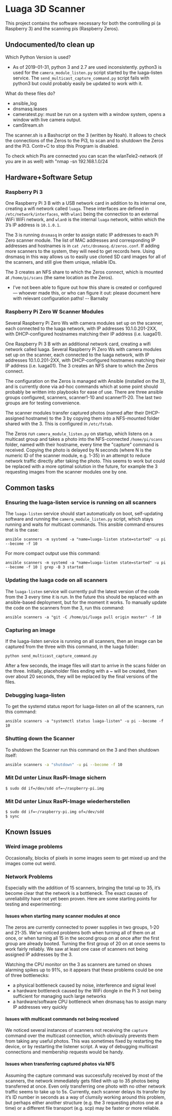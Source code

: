 # Luaga 3D Scanner

This project contains the software necessary for both the controlling pi (a Raspberry 3)
and the scanning pis (Raspberry Zeros).

## Undocumented/to clean up

Which Python Version is used?
* As of 2019-01-31, python 3 and 2.7 are used inconsistently. python3 is used for the `camera_module_listen.py` script started by the luaga-listen service. The `send_multicast_capture_command.py` script fails with python3 but could probably easily be updated to work with it.

What do these files do?
* ansible_log
* dnsmasq.leases
* cameratest.py: must be run on a system with a window system, opens a window with live camera output.
* camStream.sh

The scanner.sh is a Bashscript on the 3 (written by Noah). It allows to check the connections of the Zeros to the Pi3, to scan and to shutdown the Zeros and the Pi3. Contr+C to stop this Program is disabled.

To check which Pis are connected you can scan the wlanTele2-network (if you are in as well) with "nmap -sn 192.168.1.0/24 


## Hardware+Software Setup

### Raspberry Pi 3

One Raspberry Pi 3 B with a USB network card in addition to its internal one, creating a wifi network called `luaga`. These interfaces are defined in `/etc/network/interfaces`, with `wlan1` being the connection to an external WiFi WiFi network, and `wlan0` is the internal `luaga` network, within which the 3’s IP address is `10.1.0.1`.

The 3 is running `dnsmasq` in order to assign static IP addresses to each Pi Zero scanner module. The list of MAC addresses and corresponding IP addresses and hostnames is in `cat /etc/dnsmasq.d/zeros.conf`. If adding more scanners to the system, they will need to get records here. Using dnsmasq in this way allows us to easily use cloned SD card images for all of the scanners, and still give them unique, reliable IDs.

The 3 creates an NFS share to which the Zeros connect, which is mounted at `/home/pi/scans` (the same location as the Zeros).
* I’ve not been able to figure out how this share is created or configured — whoever made this, or who can figure it out: please document here with relevant configuration paths! -- Barnaby

### Raspberry Pi Zero W Scanner Modules

Several Raspberry Pi Zero Ws with camera modules set up on the scanner, each connected to the luaga network, with IP addresses 10.1.0.201-2XX, with DHCP-configured hostnames matching their IP address (i.e. luaga01).

One Raspberry Pi 3 B with an additional network card, creating a wifi network called luaga. Several Raspberry Pi Zero Ws with camera modules set up on the scanner, each connected to the luaga network, with IP addresses 10.1.0.201-2XX, with DHCP-configured hostnames matching their IP address (i.e. luaga01). The 3 creates an NFS share to which the Zeros connect.

The configuration on the Zeros is managed with Ansible (installed on the 3), and is currently done via ad-hoc commands which at some point should probably be written into playbooks for ease of use. There are three ansible groups configured, scanners, scanner1-10 and scanner11-20. The last two groups are for testing convenience.

The scanner modules transfer captured photos (named after their DHCP-assigned hostname) to the 3 by copying them into a NFS-mounted folder shared with the 3. This is configured in `/etc/fstab`.

The Zeros run `camera_module_listen.py` on startup, which listens on a multicast group and takes a photo into the NFS-connected `/home/pi/scans` folder, named with their hostname, every time the "capture" command is received. Copying the photo is delayed by N seconds (where N is the numeric ID of the scanner module, e.g. 1-35) in an attempt to reduce network traffic directly after taking the photo. This seems to work but could be replaced with a more optimal solution in the future, for example the 3 requesting images from the scanner modules one by one.

## Common tasks

### Ensuring the luaga-listen service is running on all scanners

The `luaga-listen` service should start automatically on boot, self-updating software and running the `camera_module_listen.py` script, which stays running and waits for multicast commands. This ansible command ensures that is the case:

    ansible scanners -m systemd -a "name=luaga-listen state=started" -u pi --become -f 10

For more compact output use this command:

    ansible scanners -m systemd -a "name=luaga-listen state=started" -u pi --become -f 10 | grep -B 3 started

### Updating the luaga code on all scanners

The `luaga-listen` service will currently pull the latest version of the code from the 3 every time it is run. In the future this should be replaced with an ansible-based deployment, but for the moment it works. To manually update the code on the scanners from the 3, run this command:

    ansible scanners -a "git -C /home/pi/luaga pull origin master" -f 10

### Capturing an image

If the luaga-listen service is running on all scanners, then an image can be captured from the three with this command, in the luaga folder:

    python send_multicast_capture_command.py

After a few seconds, the image files will start to arrive in the scans folder on the three. Initially, placeholder files ending with a ~ will be created, then over about 20 seconds, they will be replaced by the final versions of the files.

### Debugging luaga-listen

To get the systemd status report for luaga-listen on all of the scanners, run this command:

    ansible scanners -a "systemctl status luaga-listen" -u pi --become -f 10

### Shutting down the Scanner

To shutdown the Scanner run this command on the 3 and then shutdown itself:

```bash
ansible scanners -a "shutdown" -u pi --become -f 10 
```

### Mit Dd unter Linux RasPi-Image sichern

    $ sudo dd if=/dev/sdd of=~/raspberry-pi.img

### Mit Dd unter Linux RasPi-Image wiederherstellen

    $ sudo dd if=~/raspberry-pi.img of=/dev/sdd
    $ sync


## Known Issues

### Weird image problems

Occasionally, blocks of pixels in some images seem to get mixed up and the images come out weird.

### Network Problems

Especially with the addition of 15 scanners, bringing the total up to 35, it’s become clear that the network is a bottleneck. The exact causes of unreliability have not yet been proven. Here are some starting points for testing and experimenting:

#### Issues when starting many scanner modules at once

The zeros are currently connected to power supplies in two groups, 1-20 and 21-35. We’ve noticed problems both when turning all of them on at once, or when turning all 15 in the second group on at once after the first group are already booted. Turning the first group of 20 on at once seems to work fairly reliably. We saw at least one case of scanners not being assigned IP addresses by the 3.

Watching the CPU monitor on the 3 as scanners are turned on shows alarming spikes up to 91%, so it appears that these problems could be one of three bottlenecks:
* a physical bottleneck caused by noise, interference and signal level
* a hardware bottleneck caused by the WiFi dongle in the Pi 3 not being sufficient for managing such large networks
* a hardware/software CPU bottleneck when dnsmasq has to assign many IP addresses very quickly

#### Issues with multicast commands not being received

We noticed several instances of scanners not receiving the `capture` command over the multicast connection, which obviously prevents them from taking any useful photos. This was sometimes fixed by restarting the device, or by restarting the listener script. A way of debugging multicast connections and membership requests would be handy. 

#### Issues when transferring captured photos via NFS

Assuming the capture command was successfully received by most of the scanners, the network immediately gets filled with up to 35 photos being transferred at once. Even only transferring one photo with no other network traffic seems to take up to 5s. Currently, each scanner delays its transfer by it’s ID number in seconds as a way of clumsily working around this problem, but perhaps either another structure (e.g. the 3 requesting photos one at a time) or a different file transport (e.g. scp) may be faster or more reliable.
